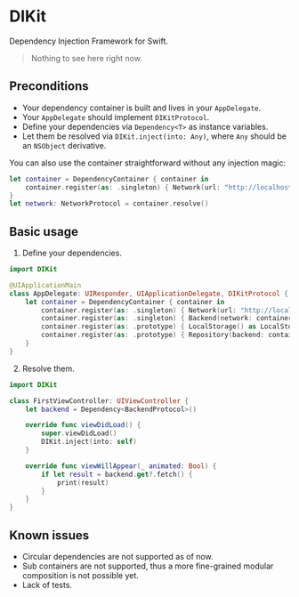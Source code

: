 # DIKit

Dependency Injection Framework for Swift.

> Nothing to see here right now.

## Preconditions

- Your dependency container is built and lives in your `AppDelegate`.
- Your `AppDelegate` should implement `DIKitProtocol`.
- Define your dependencies via `Dependency<T>` as instance variables.
- Let them be resolved via `DIKit.inject(into: Any)`, where `Any` should be an `NSObject` derivative.

You can also use the container straightforward without any injection magic:

```swift
let container = DependencyContainer { container in
    container.register(as: .singleton) { Network(url: "http://localhost") as NetworkProtocol }
}
let network: NetworkProtocol = container.resolve()
```

## Basic usage

1. Define your dependencies.

```swift
import DIKit

@UIApplicationMain
class AppDelegate: UIResponder, UIApplicationDelegate, DIKitProtocol {
    let container = DependencyContainer { container in
        container.register(as: .singleton) { Network(url: "http://localhost") as NetworkProtocol }
        container.register(as: .singleton) { Backend(network: container.resolve()) as BackendProtocol }
        container.register(as: .prototype) { LocalStorage() as LocalStorageProtocol }
        container.register(as: .prototype) { Repository(backend: container.resolve(), storage: container.resolve()) as RepositoryProtocol }
    }
}

```

2. Resolve them.

```swift
import DIKit

class FirstViewController: UIViewController {
    let backend = Dependency<BackendProtocol>()

    override func viewDidLoad() {
        super.viewDidLoad()
        DIKit.inject(into: self)
    }

    override func viewWillAppear(_ animated: Bool) {
        if let result = backend.get?.fetch() {
            print(result)
        }
    }
}
```

## Known issues

- Circular dependencies are not supported as of now.
- Sub containers are not supported, thus a more fine-grained modular composition is not possible yet.
- Lack of tests.
